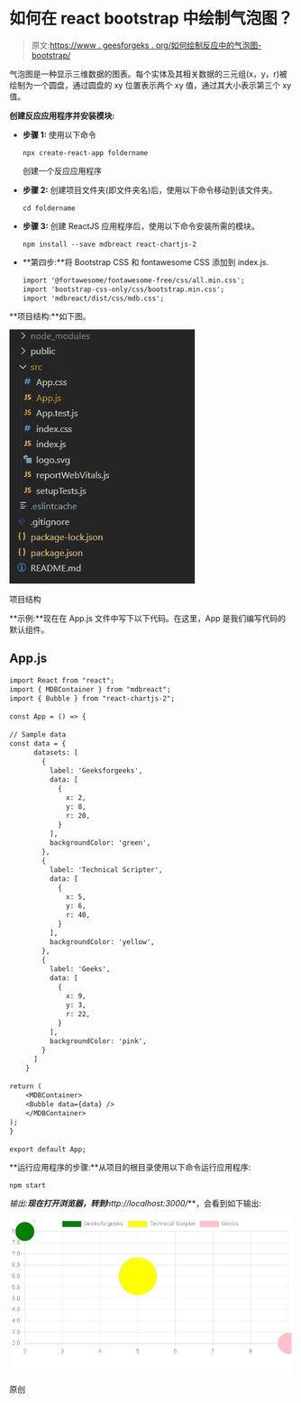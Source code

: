 # 如何在 react bootstrap 中绘制气泡图？

> 原文:[https://www . geesforgeks . org/如何绘制反应中的气泡图-bootstrap/](https://www.geeksforgeeks.org/how-to-draw-a-bubble-chart-in-react-bootstrap/)

气泡图是一种显示三维数据的图表。每个实体及其相关数据的三元组(x，y，r)被绘制为一个圆盘，通过圆盘的 xy 位置表示两个 xy 值，通过其大小表示第三个 xy 值。

**创建反应应用程序并安装模块:**

*   **步骤 1:** 使用以下命令

    ```
    npx create-react-app foldername
    ```

    创建一个反应应用程序
*   **步骤 2:** 创建项目文件夹(即文件夹名)后，使用以下命令移动到该文件夹。

    ```
    cd foldername
    ```

*   **步骤 3:** 创建 ReactJS 应用程序后，使用以下命令安装所需的模块。

    ```
    npm install --save mdbreact react-chartjs-2
    ```

*   **第四步:**将 Bootstrap CSS 和 fontawesome CSS 添加到 index.js.

    ```
    import '@fortawesome/fontawesome-free/css/all.min.css';  
    import 'bootstrap-css-only/css/bootstrap.min.css';  
    import 'mdbreact/dist/css/mdb.css';
    ```

**项目结构:**如下图。

![](img/f04ae0d8b722a9fff0bd9bd138b29c23.png)

项目结构

**示例:**现在在 App.js 文件中写下以下代码。在这里，App 是我们编写代码的默认组件。

## App.js

```
import React from "react";
import { MDBContainer } from "mdbreact";
import { Bubble } from "react-chartjs-2";

const App = () => {

// Sample data
const data = {
      datasets: [
        {
          label: 'Geeksforgeeks',
          data: [
            {
              x: 2,
              y: 8,
              r: 20,
            }
          ],
          backgroundColor: 'green',
        },
        {
          label: 'Technical Scripter',
          data: [
            {
              x: 5,
              y: 6,
              r: 40,
            }
          ],
          backgroundColor: 'yellow',
        },
        {
          label: 'Geeks',
          data: [
            {
              x: 9,
              y: 3,
              r: 22,
            }
          ],
          backgroundColor: 'pink',
        }
      ]
    }

return (
    <MDBContainer>
    <Bubble data={data} />
    </MDBContainer>
);
}

export default App;
```

**运行应用程序的步骤:**从项目的根目录使用以下命令运行应用程序:

```
npm start
```

**输出:**现在打开浏览器，转到***http://localhost:3000/***，会看到如下输出:

![](img/13527bf19801b0fcc48d2c3348812cc2.png)

原创